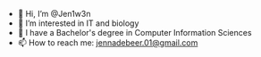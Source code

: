 - 👋 Hi, I’m @Jen1w3n
- 👀 I’m interested in IT and biology
- 🌱 I have a Bachelor's degree in Computer Information Sciences
- 📫 How to reach me: jennadebeer.01@gmail.com

<!---
Jen1w3n/Jen1w3n is a ✨ special ✨ repository because its `README.md` (this file) appears on your GitHub profile.
You can click the Preview link to take a look at your changes.
--->
